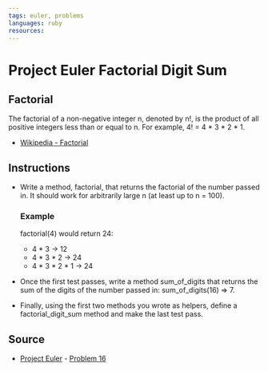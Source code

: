 ```yaml
---
tags: euler, problems
languages: ruby
resources: 
---
```

# Project Euler Factorial Digit Sum

## Factorial

The factorial of a non-negative integer n, denoted by n!, is the product of all positive integers less than or equal to n. For example, 4! = 4 * 3 * 2 * 1.

* [Wikipedia - Factorial](http://en.wikipedia.org/wiki/Factorial)


## Instructions

- Write a method, factorial, that returns the factorial of the number passed in. It should work for arbitrarily large n (at least up to n = 100).

  ### Example

  factorial(4) would return 24:
  * 4 * 3 -> 12
  * 4 * 3 * 2 -> 24
  * 4 * 3 * 2 * 1 -> 24

- Once the first test passes, write a method sum_of_digits that returns the sum of the digits of the number passed in: sum_of_digits(16) => 7.

- Finally, using the first two methods you wrote as helpers, define a factorial_digit_sum method and make the last test pass.


## Source
- [Project Euler](https://projecteuler.net/) - [Problem 16](https://projecteuler.net/problem=20)